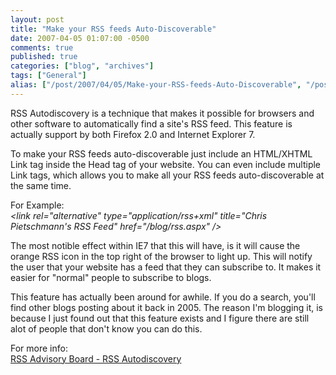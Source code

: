 ```yaml
---
layout: post
title: "Make your RSS feeds Auto-Discoverable"
date: 2007-04-05 01:07:00 -0500
comments: true
published: true
categories: ["blog", "archives"]
tags: ["General"]
alias: ["/post/2007/04/05/Make-your-RSS-feeds-Auto-Discoverable", "/post/2007/04/05/make-your-rss-feeds-auto-discoverable"]
---
```

<!-- more -->
<P>RSS Autodiscovery is a technique that makes it possible for browsers and other software to automatically find a site's RSS feed. This feature is actually support by both Firefox 2.0 and Internet Explorer 7.</P>
<P>To make your RSS feeds auto-discoverable just include an HTML/XHTML Link tag inside the Head tag of your website. You can even include multiple Link tags, which allows you to make all your RSS feeds auto-discoverable at the same time.</P>
<P>For Example:<BR><EM>&lt;link rel="alternative" type="application/rss+xml" title="Chris Pietschmann's RSS Feed" href="/blog/rss.aspx" /&gt;</EM></P>
<P>The most notible effect within IE7 that this will have, is it will cause the orange RSS icon in the top right of the browser to light up. This will notify the user that your website has a feed that they can subscribe to. It makes it easier for "normal" people to subscribe to blogs.</P>
<P>This feature has actually been around for awhile. If you do a search, you'll find other blogs posting about it back in 2005. The reason I'm blogging it, is because I just found out that this feature exists and I figure there are still alot of people that don't know you can do this.</P>
<P>For more info:<BR><A href="http://www.rssboard.org/rss-autodiscovery">RSS Advisory Board - RSS Autodiscovery</A></P>
